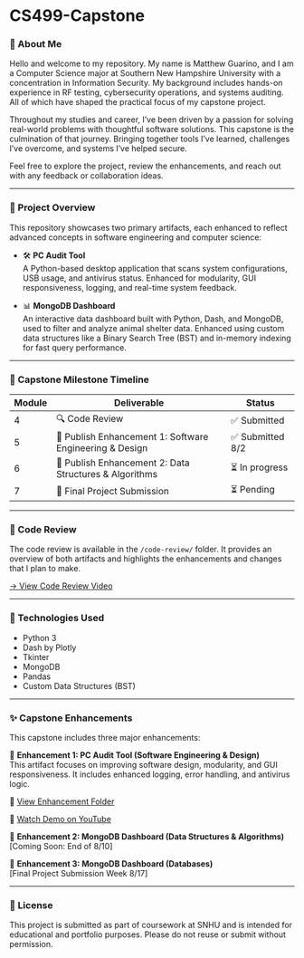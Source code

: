 # CS499-Capstone



### 👋 About Me

Hello and welcome to my repository. My name is Matthew Guarino, and I am a Computer Science major at Southern New Hampshire University with a concentration in Information Security. My background includes hands-on experience in RF testing, cybersecurity operations, and systems auditing. All of which have shaped the practical focus of my capstone project.

Throughout my studies and career, I’ve been driven by a passion for solving real-world problems with thoughtful software solutions. This capstone is the culmination of that journey. Bringing together tools I’ve learned, challenges I’ve overcome, and systems I’ve helped secure.

Feel free to explore the project, review the enhancements, and reach out with any feedback or collaboration ideas.

---

### 📌 Project Overview

This repository showcases two primary artifacts, each enhanced to reflect advanced concepts in software engineering and computer science:

- 🛠 **PC Audit Tool**  
  A Python-based desktop application that scans system configurations, USB usage, and antivirus status. Enhanced for modularity, GUI responsiveness, logging, and real-time system feedback.

- 📊 **MongoDB Dashboard**  
  An interactive data dashboard built with Python, Dash, and MongoDB, used to filter and analyze animal shelter data. Enhanced using custom data structures like a Binary Search Tree (BST) and in-memory indexing for fast query performance.

---
### 📅 Capstone Milestone Timeline

| Module | Deliverable                                   | Status       |
|--------|-----------------------------------------------|--------------|
| 4      | 🔍 Code Review                                | ✅ Submitted  |
| 5      | 🧱 Publish Enhancement 1: Software Engineering & Design | ✅ Submitted 8/2 |
| 6      | 🧠 Publish Enhancement 2: Data Structures & Algorithms | ⏳ In progress    |
| 7      | 🧾 Final Project Submission                   | ⏳ Pending    |

---

### 🎥 Code Review

The code review is available in the `/code-review/` folder. It provides an overview of both artifacts and highlights the enhancements and changes that I plan to make.

[→ View Code Review Video](https://youtu.be/zit2cjyqVfM)

---

### 🔧 Technologies Used

- Python 3
- Dash by Plotly
- Tkinter
- MongoDB
- Pandas
- Custom Data Structures (BST)

---

### ✨ Capstone Enhancements

This capstone includes three major enhancements:

  🔹 **Enhancement 1: PC Audit Tool (Software Engineering & Design)**  
  This artifact focuses on improving software design, modularity, and GUI responsiveness. It includes enhanced logging, error handling, and antivirus logic. 
  
  📂 [View Enhancement Folder](./Enhancement1_SoftwareEng_PC_Audit_Tool)  
  
  🎥 [Watch Demo on YouTube](https://youtu.be/6jackT5Y_oc)


  🔹 **Enhancement 2: MongoDB Dashboard (Data Structures & Algorithms)**  
  [Coming Soon: End of 8/10]


  🔹 **Enhancement 3: MongoDB Dashboard (Databases)**  
  [Final Project Submission Week 8/17]

---

### 📜 License

This project is submitted as part of coursework at SNHU and is intended for educational and portfolio purposes. Please do not reuse or submit without permission.

